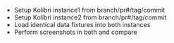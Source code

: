 

  - Setup Kolibri instance1 from branch/pr#/tag/commit
  - Setup Kolibri instance2 from branch/pr#/tag/commit
  - Load identical data fixtures into both instances
  - Perform screenshots in both and compare
